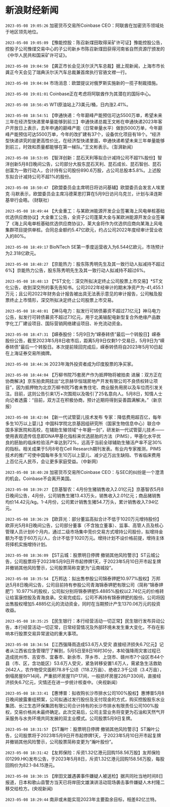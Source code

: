 # 新浪财经新闻
`2023-05-08 19:05:26` 加密货币交易所Coinbase CEO：阿联酋在加密货币领域处于地区领先地位。

`2023-05-08 19:05:09` 【豫能控股：陈召新煤田取得采矿许可证】豫能控股公告，控股子公司豫煤交易中心的子公司新乡市陈召新煤田获得河南省自然资源厅颁发的《中华人民共和国采矿许可证》。

`2023-05-08 19:04:50` 【龚正市长会见沃尔沃汽车总裁】据上观新闻，上海市市长龚正今天会见了瑞典沃尔沃汽车总裁兼首席执行官骆文襟一行。

`2023-05-08 19:04:04` 市场消息：欧盟提议对俄罗斯实施新的一揽子制裁措施。

`2023-05-08 19:01:01` Coinbase正在考虑将阿联酋作为其潜在的国际中心。

`2023-05-08 18:56:45` WTI原油站上73美元/桶，日内涨2.41%。

`2023-05-08 18:54:51` 【申通快递：今年巅峰产能预估可达5500万单，希望未来三年在经济型快递里单量能够到前三】申通快递总裁王文彬在申通快递2023年客户开放日上表示，去年申通的巅峰产能（日常单量水平）做到5000万单，今年巅峰产能预估可达5500万单，今年的改扩建有37个，设备优化项目有18个。“经济型快递讲究的是更高性价比，在经济型快递里面，申通快递希望未来三年单量能够到前三，时效和质量都能够在第一梯队。”王文彬表示。（澎湃新闻）

`2023-05-08 18:53:05` 【智洋创新：昆石天利等拟合计减持公司不超1%股份】智洋创新5月8日晚间公告，公司部分大股东昆石天利、昆石成长、昆石智创、昆石创富为一致行动人，合计持有公司股份890.6万股，占公司总股本5.8%。上述股东拟合计减持公司不超1%的股份。

`2023-05-08 18:50:47` 【欧盟委员会主席明日将访问基辅】欧盟委员会发言人埃里克∙马默表示，欧盟委员会主席冯德莱恩打算在5月9日访问乌克兰，计划与泽连斯基举行会晤。（财联社）

`2023-05-08 18:49:44` 【大金重工：与某欧洲能源开发企业签署海上风电单桩基础优选供应商协议】大金重工公告，全资子公司蓬莱大金与某欧洲能源开发企业签署了《海上风电单桩基础优选供应商协议》，莱大金将作为优选供应商向某海上风电集群项目提供单桩。合同总金额约5.47亿欧元，约占公司2022年度经审计营业收入的80%。

`2023-05-08 18:49:17` BioNTech SE第一季度运营收入为6.544亿欧元，市场预计为2.318亿欧元。

`2023-05-08 18:48:27` 【京能热力：股东陈秀明先生及其一致行动人拟减持不超过6%】京能热力公告，股东陈秀明先生及其一致行动人拟减持不超过6%。

`2023-05-08 18:48:13` 【*ST文化：深交所拟决定终止公司股票上市交易】*ST文化公告，收到深交所的事先告知书。公司2022年经审计的期末净资产为-41,455.1万元；且公司2022年财务会计报告被出具无法表示意见的审计报告，公司触及股票终止上市情形，深交所拟决定终止公司股票上市交易。

`2023-05-08 18:48:01` 【神马电力：拟发行可转债募资不超过7.1亿元】神马电力公告，拟发行可转债募资不超过7.1亿元，用于北美输配电新型复合外绝缘产品数字化工厂建设项目、国际营销网络建设项目、补充流动资金。

`2023-05-08 18:47:31` 【嵘泰股份：5月9日为“嵘泰转债”最后一个转股日】嵘泰股份公告，截至2023年5月8日收市后，距离5月9日仅剩1个交易日，5月9日为“嵘泰转债”最后一个转股日。本次提前赎回完成后，嵘泰转债将自2023年5月10日起在上海证券交易所摘牌。

`2023-05-08 18:44:36` 2023年海外投资者成为印度股票的净买家。

`2023-05-08 18:44:04` 【万柳书院75套房产作为抵押物将被拍卖 进展：双方正在协商解决】京东拍卖网挂出“北京赫华恒瑞房地产开发有限公司不良债权转让项目”，因为抵押物为北京万柳书院75套未售住宅、商业服务用房以及车位而引发关注。目前，这则公告引来1万+次围观以及吸引了25名意向人。5月8日，知情人士向记者透露：“目前，双方正在积极协商，预计近期将得到妥善圆满解决。”（新京报）

`2023-05-08 18:42:04` 【新一代试管婴儿技术发布 专家：降低费用超百亿，每年多生10万以上婴儿】中国科学院北京基因组研究所（国家生物信息中心）联合中国多家医院和高校，在辅助生殖领域“十年磨一剑”，研发新一代试管婴儿技术——使用表观遗传信息即DNA甲基化指标来优选胚胎的方法（PIMS），甲基化水平优良的胚胎的临床检验活产率达到72%，远高于当前全球辅助生殖活产率不足30%的指标。相关成果于5月8号在Cell Research期刊发表。有业内专家推测，PIMS技术的推广可使中国每年多生10万以上婴儿、减少近万出生缺陷、节省临床费用上百亿元人民币，会让更多家庭受益。（中新网）

`2023-05-08 18:40:28` 加密货币交易所Coinbase CEO：与SEC的纠纷是一个澄清的机会。Coinbase不会离开美国。

`2023-05-08 18:39:27` 【京基智农：4月份生猪销售收入2.01亿元】京基智农5月8日晚间公告，4月份，公司销售生猪13.43万头，销售收入2.01亿元；商品猪销售均价14.42元/kg。1-4月份，公司累计销售生猪54.7万头，累计销售收入7.94亿元。

`2023-05-08 18:36:29` 【欧菲光：部分董监高拟合计不低于1020万元增持股份】欧菲光5月8日晚间公告，公司部分董事（不含独立董事）、监事、高管人员及核心管理人员计划6个月内，通过二级市场集中竞价交易方式增持公司股份，拟增持金额为不低于60万元/人，合计不低于1020万元。增持计划不设价格前提，增持主体将择机实施增持计划。

`2023-05-08 18:36:09` 【ST云城：股票明日停牌 撤销其他风险警示】ST云城公告，公司股票将于2023年5月9日开市起停牌1天，于2023年5月10日开市起复牌并撤销其他风险警示，公司股票简称变更为“云南城投”。

`2023-05-08 18:35:54` 【万邦达：拟出售参股公司锦泰钾肥10.977%股权】万邦达5月8日晚间公告，公司目前持有参股公司青海锦泰钾肥有限公司（简称“锦泰钾肥”）10.977%的股权，公司拟分别将锦泰钾肥5.4885%股权以2.74亿元的价格转让给富康控股及青海良承。交易完成后，公司不再持有锦泰钾肥的股份。公司将因出售股权增加5.4885亿元的流动资金，同时在当期预计产生1370.06万元的投资收益。

`2023-05-08 18:35:25` 【民生银行：本行经营活动一切正常】民生银行发布异动公告，本行经营活动一切正常，日常经营情况及外部环境未发生重大变化，不存在影响本行股票交易异常波动的重大事项。

`2023-05-08 18:34:54` 【江西强降雨造成53.6万人受灾 直接经济损失6.7亿元】记者从江西省应急管理厅了解到，5月5日至8日16时30分，本轮强降雨灾害过程已造成抚州市、吉安市、宜春市、新余市、萍乡市、上饶市、赣州市7个设区市44个县（市、区，含功能区）53.6万人受灾，紧急转移安置1.6万人，需紧急生活救助2642人，农作物受灾面积78.8千公顷（118.2万亩）、绝收2.3千公顷（3.4万亩），倒塌房屋9户14间，严重损坏房屋11户17间，一般损坏房屋226户330间，直接经济损失6.7亿元，灾情还在进一步统计核查中。（央视新闻）

`2023-05-08 18:33:41` 【惠博普：拟收购长沙市排水公司100%股权】惠博普5月8日晚间披露重组预案，公司拟通过发行股份及支付现金的方式，购买控股股东水业集团、长江生态环保集团有限公司合计持有的长沙市排水有限责任公司100%股权，交易价格尚未最终确定。此次交易后，公司主营业务将变更为石油和天然气开采服务与水务环境共同发展的双主业模式。公司股票5月9日复牌。

`2023-05-08 18:31:57` 【ST瀚叶：股票明日停牌 撤销其他风险警示】ST瀚叶公告，公司股票将于2023年5月9日开市起停牌1天，于2023年5月10日开市起复牌并撤销其他风险警示，公司股票简称变更为“瀚叶股份”。

`2023-05-08 18:31:42` 【友邦保险：斥资1.32亿港元回购158.56万股】友邦保险(01299.HK)发布公告，于2023年5月8日，斥资1.32亿港元回购158.56万股，每股回购价为82.1-84.15港元。

`2023-05-08 18:30:15` 【岸田文雄遇袭事件嫌疑人被送检】据共同社当地时间8日报道，日本和歌山县警方当天已将岸田文雄演讲活动现场袭击事件嫌疑人木村隆二移交给检方。(央视新闻)

`2023-05-08 18:29:44` 南非或未能实现2023年主要盈余目标，相差82亿兰特。

